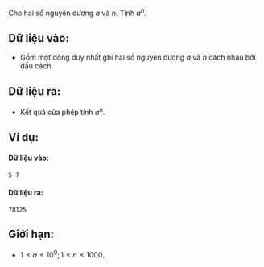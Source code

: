 Cho hai số nguyên dương $a$ và $n$. Tính $a^n$.

## Dữ liệu vào:
- Gồm một dòng duy nhất ghi hai số nguyên dương $a$ và $n$ cách nhau bởi dấu cách.

## Dữ liệu ra:
- Kết quả của phép tính $a^n$.

## Ví dụ:
#### Dữ liệu vào:
```
5 7
```

#### Dữ liệu ra:
```
78125
```
## Giới hạn:
- $1 ≤ a ≤ 10^9; 1 ≤ n ≤ 1000$.